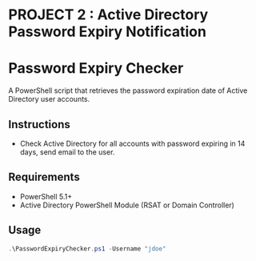 # PROJECT 2 : Active Directory Password Expiry Notification

# Password Expiry Checker

A PowerShell script that retrieves the password expiration date of Active Directory user accounts.

## Instructions
- Check Active Directory for all accounts with password expiring in 14 days, send email to the user.

## Requirements
- PowerShell 5.1+
- Active Directory PowerShell Module (RSAT or Domain Controller)

## Usage

```powershell
.\PasswordExpiryChecker.ps1 -Username "jdoe"
